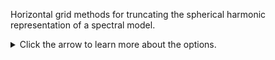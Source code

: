 Horizontal grid methods for truncating the spherical harmonic representation of a spectral model.

<details>
<summary>Click the arrow to learn more about the options.</summary>

  - triangular: Triangular truncation.
  - rhomboidal: Rhomboidal truncation.

</details>
